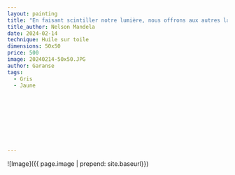 ```yaml
---
layout: painting
title: "En faisant scintiller notre lumière, nous offrons aux autres la possibilité d'en faire autant."   
title_author: Nelson Mandela                                                         
date: 2024-02-14
technique: Huile sur toile 
dimensions: 50x50
price: 500
image: 20240214-50x50.JPG
author: Garanse
tags:
  - Gris
  - Jaune
  
  
  
  
  
  
  
  
  
---
```

![Image]({{ page.image | prepend: site.baseurl}})

